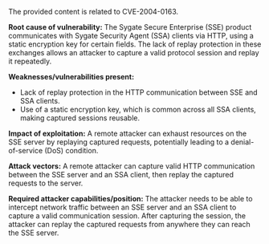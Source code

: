 The provided content is related to CVE-2004-0163.

**Root cause of vulnerability:**
The Sygate Secure Enterprise (SSE) product communicates with Sygate Security Agent (SSA) clients via HTTP, using a static encryption key for certain fields. The lack of replay protection in these exchanges allows an attacker to capture a valid protocol session and replay it repeatedly.

**Weaknesses/vulnerabilities present:**
- Lack of replay protection in the HTTP communication between SSE and SSA clients.
- Use of a static encryption key, which is common across all SSA clients, making captured sessions reusable.

**Impact of exploitation:**
A remote attacker can exhaust resources on the SSE server by replaying captured requests, potentially leading to a denial-of-service (DoS) condition.

**Attack vectors:**
A remote attacker can capture valid HTTP communication between the SSE server and an SSA client, then replay the captured requests to the server.

**Required attacker capabilities/position:**
The attacker needs to be able to intercept network traffic between an SSE server and an SSA client to capture a valid communication session. After capturing the session, the attacker can replay the captured requests from anywhere they can reach the SSE server.